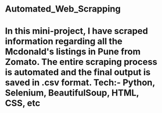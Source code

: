 # Automated_Web_Scrapping
# In this mini-project, I have scraped information regarding all the Mcdonald's listings in Pune from Zomato. The entire scraping process is automated and the final output is saved in .csv format. Tech:- Python, Selenium, BeautifulSoup, HTML, CSS, etc

